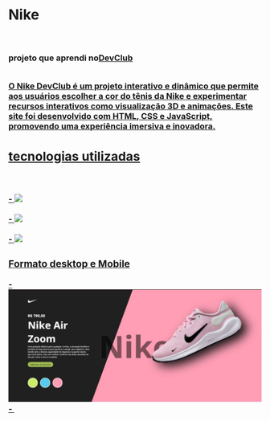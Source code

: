 <h1>Nike</h1>
<br>
<h3>projeto que aprendi no<a href="https//rodolfomori.com.br/devclub">DevClub</a</h3>
<br>
<br>
<p> O Nike DevClub é um projeto interativo e dinâmico que permite aos usuários escolher a cor do tênis da Nike e experimentar recursos interativos como visualização 3D e animações. Este site foi desenvolvido com HTML, CSS e JavaScript, promovendo uma experiência imersiva e inovadora.
 </p>
<h2>tecnologias utilizadas</h2>
<br>
<br>
- <img src="https://img.shields.io/badge/HTML5-E34F26?style=for-the-badge&logo=html5&logoColor=white">
<br>
<br>
- <img src="https://img.shields.io/badge/CSS3-1572B6?style=for-the-badge&logo=css3&logoColor=white">
<br>
<br>
- <img src="https://img.shields.io/badge/JavaScript-323330?style=for-the-badge&logo=javascript&logoColor=F7DF1E" />
<h3>Formato desktop e Mobile</h3>
- <img src="https://github.com/Verneloira/nike/blob/main/img/Imagem%20mobile.jpg"/>
- <img src=""/>

